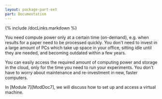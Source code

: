 ```yaml
---
layout: package-part-ext
part: Documentation
---
```


{% include /docLinks.markdown %}

You need compute power only at a certain time (on-demand), e.g. when results for a paper need to be processed quickly. You don't need to invest in a large amount of PCs which take up space in your office, sitting idle until they are needed, and becoming outdated within a few years.

You can easily access the required amount of computing power and storage in the cloud, only for the time you need to run your experiments. You don't have to worry about maintenance and re-investment in new, faster computers. 

In [Module 7][ModDoc7], we will discuss how to set up and access a virtual machine.


